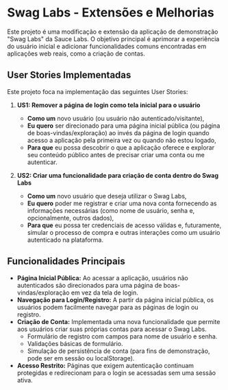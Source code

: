 # Swag Labs - Extensões e Melhorias

Este projeto é uma modificação e extensão da aplicação de demonstração "Swag Labs" da Sauce Labs. O objetivo principal é aprimorar a experiência do usuário inicial e adicionar funcionalidades comuns encontradas em aplicações web reais, como a criação de contas.

## User Stories Implementadas

Este projeto foca na implementação das seguintes User Stories:

1.  **US1: Remover a página de login como tela inicial para o usuário**
    * **Como um** novo usuário (ou usuário não autenticado/visitante),
    * **Eu quero** ser direcionado para uma página inicial pública (ou página de boas-vindas/exploração) ao invés da página de login quando acesso a aplicação pela primeira vez ou quando não estou logado,
    * **Para que** eu possa descobrir o que a aplicação oferece e explorar seu conteúdo público antes de precisar criar uma conta ou me autenticar.

2.  **US2: Criar uma funcionalidade para criação de conta dentro do Swag Labs**
    * **Como um** novo usuário que deseja utilizar o Swag Labs,
    * **Eu quero** poder me registrar e criar uma nova conta fornecendo as informações necessárias (como nome de usuário, senha e, opcionalmente, outros dados),
    * **Para que** eu possa ter credenciais de acesso válidas e, futuramente, simular o processo de compra e outras interações como um usuário autenticado na plataforma.

## Funcionalidades Principais

* **Página Inicial Pública:** Ao acessar a aplicação, usuários não autenticados são direcionados para uma página de boas-vindas/exploração em vez da tela de login.
* **Navegação para Login/Registro:** A partir da página inicial pública, os usuários podem facilmente navegar para as páginas de login ou registro.
* **Criação de Conta:** Implementada uma nova funcionalidade que permite aos usuários criar suas próprias contas para acessar o Swag Labs.
    * Formulário de registro com campos para nome de usuário e senha.
    * Validações básicas de formulário.
    * Simulação de persistência de conta (para fins de demonstração, pode ser em sessão ou localStorage).
* **Acesso Restrito:** Páginas que exigem autenticação continuam protegidas e redirecionam para o login se acessadas sem uma sessão ativa.